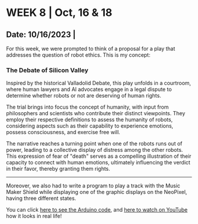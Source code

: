# WEEK 8 | Oct, 16 & 18

## Date: 10/16/2023 |

For this week, we were prompted to think of a proposal for a play that addresses the question of robot ethics. This is my concept:

### The Debate of Silicon Valley

Inspired by the historical Valladolid Debate, this play unfolds in a courtroom, where human lawyers and AI advocates engage in a legal dispute to determine whether robots or not are deserving of human rights.

The trial brings into focus the concept of humanity, with input from philosophers and scientists who contribute their distinct viewpoints. They employ their respective definitions to assess the humanity of robots, considering aspects such as their capability to experience emotions, possess consciousness, and exercise free will.

The narrative reaches a turning point when one of the robots runs out of power, leading to a collective display of distress among the other robots. This expression of fear of "death" serves as a compelling illustration of their capacity to connect with human emotions, ultimately influencing the verdict in their favor, thereby granting them rights.

----

Moreover, we also had to write a program to play a track with the Music Maker Shield while displaying one of the graphic displays on the NeoPixel, having three different states. 

You can click [here to see the Arduino code](code/NeoPixel_MusicMaker.ino), and [here to watch on YouTube](https://youtube.com/shorts/EcIKMdmhcuk?feature=share) how it looks in real life!